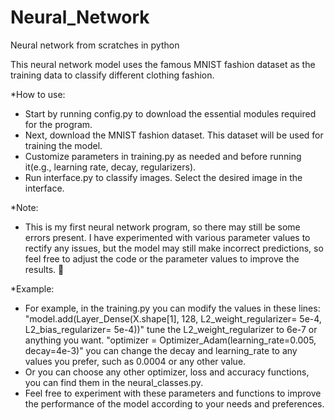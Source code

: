 # Neural_Network
Neural network from scratches in python

This neural network model uses the famous MNIST fashion dataset as the training data to classify different clothing fashion. 

*How to use:
  - Start by running config.py to download the essential modules required for the program.
  - Next, download the MNIST fashion dataset. This dataset will be used for training the model. 
  - Customize parameters in training.py as needed and before running it(e.g., learning rate, decay, regularizers).
  - Run interface.py to classify images. Select the desired image in the interface.
    
*Note: 
  - This is my first neural network program, so there may still be some errors present. I have experimented with various parameter values to rectify any issues, 
    but the model may still make incorrect predictions, so feel free to adjust the code or the parameter values to improve the results. 🤪
    
*Example:
  - For example, in the training.py you can modify the values in these lines:
      "model.add(Layer_Dense(X.shape[1], 128, L2_weight_regularizer= 5e-4, L2_bias_regularizer= 5e-4))" tune the L2_weight_regularizer to 6e-7 or anything you want.
      "optimizer = Optimizer_Adam(learning_rate=0.005, decay=4e-3)" you can change the decay and learning_rate to any values you prefer, such as 0.0004 or any other value.
  - Or you can choose any other optimizer, loss and accuracy functions, you can find them in the neural_classes.py. 
  - Feel free to experiment with these parameters and functions to improve the performance of the model according to your needs and preferences.

  
      

